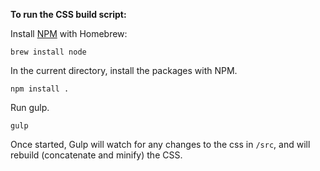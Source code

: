 __To run the CSS build script:__

Install [NPM](https://www.npmjs.com/) with Homebrew:

```
brew install node
```

In the current directory, install the packages with NPM.

```
npm install .
```

Run gulp.

```
gulp
```

Once started, Gulp will watch for any changes to the css in `/src`, and will
rebuild (concatenate and minify) the CSS.
